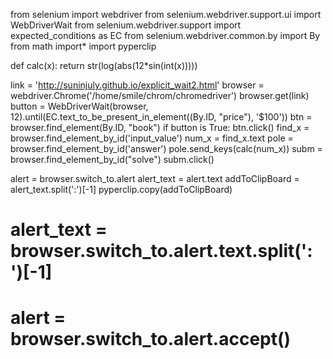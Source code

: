 from selenium import webdriver
from selenium.webdriver.support.ui import WebDriverWait
from selenium.webdriver.support import expected_conditions as EC
from selenium.webdriver.common.by import By
from math import*
import pyperclip



def calc(x):
    return str(log(abs(12*sin(int(x)))))


link = 'http://suninjuly.github.io/explicit_wait2.html'
browser = webdriver.Chrome('/home/smile/chrom/chromedriver')
browser.get(link)
button = WebDriverWait(browser, 12).until(EC.text_to_be_present_in_element((By.ID, "price"), '$100'))
btn = browser.find_element(By.ID, "book")
if button is True:
    btn.click()
find_x = browser.find_element_by_id('input_value')
num_x = find_x.text
pole = browser.find_element_by_id('answer')
pole.send_keys(calc(num_x))
subm = browser.find_element_by_id("solve")
subm.click()

alert = browser.switch_to.alert
alert_text = alert.text
addToClipBoard = alert_text.split(':')[-1]
pyperclip.copy(addToClipBoard)

# alert_text = browser.switch_to.alert.text.split(': ')[-1]
# alert = browser.switch_to.alert.accept()
